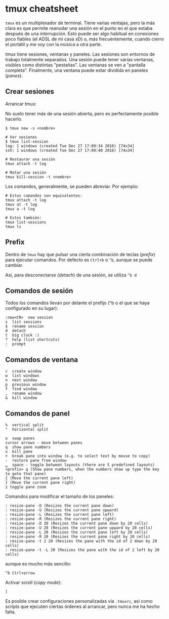 # tmux cheatsheet

`tmux` es un multiplexador de terminal. Tiene varias ventajas, pero la más clara es que permite reanudar una sesión en el punto en el que estaba después de una interrupción. Esto puede ser algo habitual en conexiones poco fiables (el ADSL de mi casa xD) o, más frecuentemente, cuando cierro el portátil y me voy con la música a otra parte.

tmux tiene sesiones, ventanas y paneles. Las sesiones son entornos de trabajo totalmente separados. Una sesión puede tener varias ventanas, visibles como distintas "pestañas". Las ventanas se ven a "pantalla completa". Finalmente, una ventana puede estar dividida en paneles (_panes_).

## Crear sesiones

Arrancar tmux:

No suelo tener más de una sesión abierta, pero es perfectamente posible hacerlo.

```shell
$ tmux new -s <nombre>

# Ver sesiones
$ tmux list-session
log: 1 windows (created Tue Dec 27 17:09:34 2016) [74x34]
ssh: 1 windows (created Tue Dec 27 17:09:40 2016) [74x34]

# Restaurar una sesión
tmux attach -t log

# Matar una sesión
tmux kill-session -t <nombre>
```

Los comandos, generalmente, se pueden abreviar. Por ejemplo:

```
# Estos comandos son equivalentes:
tmux attach -t log
tmux at -t log
tmux a -t log

# Estos también:
tmux list-sessions
tmux ls
```

## Prefix

Dentro de `tmux` hay que pulsar una cierta combinación de teclas (_prefix_) para ejecutar comandos. Por defecto es `Ctrl+b` o `^b`, aunque se puede cambiar.

Así, para desconectarse (_detach_) de una sesión, se utiliza `^b d`

## Comandos de sesión

Todos los comandos llevan por delante el prefijo (^b o el que se haya configurado en su lugar):

```
:new<CR>  new session
s  list sessions
$  rename session
d  detach
t  big clock :) 
?  help (list shortcuts)
:  prompt
```

## Comandos de ventana

```
c  create window
w  list windows
n  next window
p  previous window
f  find window
,  rename window
&  kill window
```

## Comandos de panel

```
%  vertical split
"  horizontal split

o  swap panes
cursor arrows - move between panes
q  show pane numbers
x  kill pane
+  break pane into window (e.g. to select text by mouse to copy)
-  restore pane from window
⍽  space - toggle between layouts (there are 5 predefined layouts)
<prefix> q (Show pane numbers, when the numbers show up type the key to goto that pane)
{ (Move the current pane left)
} (Move the current pane right)
z toggle pane zoom
```

Comandos para modificar el tamaño de los paneles:

```
: resize-pane -D (Resizes the current pane down)
: resize-pane -U (Resizes the current pane upward)
: resize-pane -L (Resizes the current pane left)
: resize-pane -R (Resizes the current pane right)
: resize-pane -D 20 (Resizes the current pane down by 20 cells)
: resize-pane -U 20 (Resizes the current pane upward by 20 cells)
: resize-pane -L 20 (Resizes the current pane left by 20 cells)
: resize-pane -R 20 (Resizes the current pane right by 20 cells)
: resize-pane -t 2 20 (Resizes the pane with the id of 2 down by 20 cells)
: resize-pane -t -L 20 (Resizes the pane with the id of 2 left by 20 cells)
```

aunque es mucho más sencillo:

```
^b Ctrl+arrow
```

Activar scroll (_copy mode_):


```
[ 
```

Es posible crear configuraciones personalizadas vía `.tmuxrc`, así como scripts que ejecuten ciertas órdenes al arrancar, pero nunca me ha hecho falta.

